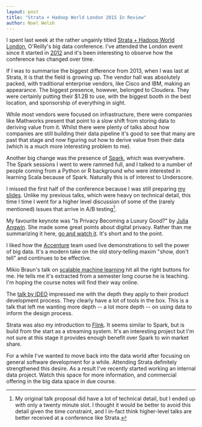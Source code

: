 ```yaml
---
layout: post
title: "Strata + Hadoop World London 2015 In Review"
author: Noel Welsh
---
```


I spent last week at the rather ungainly titled [Strata + Hadoop World London][strata-london-2015], O'Reilly's big data conference. I've attended the London event since it started in [2012][strata-london-2012] and it's been interesting to observe how the conference has changed over time.

<!-- break -->

If I was to summarise the biggest difference from 2013, when I was last at Strata, it is that the field is growing up. The vendor hall was absolutely packed, with traditional enterprise vendors, like Cisco and IBM, making an appearance. The biggest presence, however, belonged to Cloudera. They were certainly putting their $1.2B to use, with the biggest booth in the best location, and sponsorship of everything in sight.

While most vendors were focused on infrastructure, there were companies like Mathworks present that point to a slow shift from storing data to deriving value from it. Whilst there were plenty of talks about how companies are still building their data pipeline it's good to see that many are past that stage and now figuring out how to derive value from their data (which is a much more interesting problem to me).

Another big change was the presence of [Spark][spark], which was everywhere. The Spark sessions I went to were rammed full, and I talked to a number of people coming from a Python or R background who were interested in learning Scala because of Spark. Naturally this is of interest to Underscore.

I missed the first half of the conference because I was still preparing [my slides][whats-there-to-know]. Unlike my previous talks, which were heavy on technical detail, this time I time I went for a higher level discussion of some of the (rarely mentioned) issues that arrive in A/B testing[^differences].

My favourite keynote was "Is Privacy Becoming a Luxury Good?" by [Julia Angwin][julia-angwin]. She made some great points about digital privacy. Rather than me summarizing it here, [go and watch it][strata-london-2015]. It's short and to the point.

I liked how the [Accenture][accenture] team used live demonstrations to sell the power of big data. It's a modern take on the old story-telling maxim "show, don't tell" and continues to be effective.

Mikio Braun's talk on [scalable machine learning][mikio] hit all the right buttons for me. He tells me it's extracted from a semester long course he is teaching. I'm hoping the course notes will find their way online.

The [talk by IDEO][ideo] impressed me with the depth they apply to their product development process. They clearly have a lot of tools in the box. This is a talk that left me wanting more depth -- a lot more depth -- on using data to inform the design process.

Strata was also my introduction to [Flink][flink]. It seems similar to Spark, but is build from the start as a streaming system. It's an interesting project but I'm not sure at this stage it provides enough benefit over Spark to win market share.

For a while I've wanted to move back into the data world after focusing on general software development for a while. Attending Strata definitely strengthened this desire. As a result I've recently started working an internal data project. Watch this space for more information, and commercial offering in the big data space in due course.

[strata-london-2015]: http://strataconf.com/big-data-conference-uk-2015
[whats-there-to-know]: http://noelwelsh.com/assets/downloads/
[strata-london-2012]: http://noelwelsh.com/data/2012/10/01/strata-slides/
[spark]: https://spark.apache.org/
[julia-angwin]: http://juliaangwin.com/
[accenture]: http://strataconf.com/big-data-conference-uk-2015/public/schedule/detail/39967
[mikio]: http://strataconf.com/big-data-conference-uk-2015/public/schedule/detail/40341
[ideo]: http://strataconf.com/big-data-conference-uk-2015/public/schedule/detail/42851
[flink]: http://flink.apache.org/

[^differences]: My original talk proposal did have a lot of technical detail, but I ended up with only a twenty minute slot. I thought it would be better to avoid this detail given the time constraint, and I in-fact think higher-level talks are better received at a conference like Strata.
